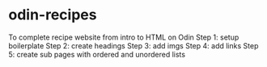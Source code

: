# odin-recipes
To complete recipe website from intro to HTML on Odin
Step 1: setup boilerplate
Step 2: create headings
Step 3: add imgs
Step 4: add links
Step 5: create sub pages with ordered and unordered lists